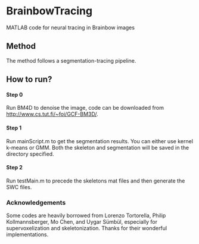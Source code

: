 # BrainbowTracing
MATLAB code for neural tracing in Brainbow images

## Method
The method follows a segmentation-tracing pipeline.


## How to run?
#### Step 0
Run BM4D to denoise the image, code can be downloaded from http://www.cs.tut.fi/~foi/GCF-BM3D/.
#### Step 1
Run mainScript.m to get the segmentation results. You can either use kernel k-means or GMM. Both the skeleton and segmentation will be saved in the directory specified.
#### Step 2
Run testMain.m to precede the skeletons mat files and then generate the SWC files.


### Acknowledgements
Some codes are heavily borrowed from Lorenzo Tortorella, Philip Kollmannsberger, Mo Chen, and Uygar Sümbül, especially for supervoxelization and skeletonization. Thanks for their wonderful implementations. 
